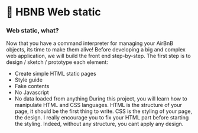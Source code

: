 # :triangular_flag_on_post: HBNB Web static
### Web static, what?
Now that you have a command interpreter for managing your AirBnB objects, its time to make them alive!
Before developing a big and complex web application, we will build the front end step-by-step.
The first step is to design / sketch / prototype each element:
- Create simple HTML static pages
- Style guide
- Fake contents
- No Javascript
- No data loaded from anything
During this project, you will learn how to manipulate HTML and CSS languages. HTML is the structure of your page, it should be the first thing to write. CSS is the styling of your page, the design. I really encourage you to fix your HTML part before starting the styling. Indeed, without any structure, you cant apply any design.
